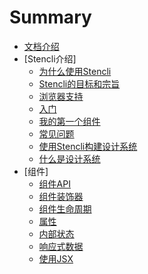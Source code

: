 # Summary

* [文档介绍](README.md)
* [Stencli介绍]
  * [为什么使用Stencli](introduction/whyStencli.md)
  * [Stencli的目标和宗旨](introduction/goalsAndObjectives.md)
  * [浏览器支持](introduction/browserSupport.md)
  * [入门](introduction/gettingStarted.md)
  * [我的第一个组件](introduction/myFirstComponent.md)
  * [常见问题](introduction/FAQ.md)
  * [使用Stencli构建设计系统](introduction/WhatisaDesignSystem.md)
  * [什么是设计系统](introduction/StencilforDesignSystems.md)
* [组件]
  * [组件API](components/API.md)
  * [组件装饰器](components/Component.md)
  * [组件生命周期](components/LifecycleMethods.md)
  * [属性](components/Properties.md)
  * [内部状态](components/InternalState.md)
  * [响应式数据](components/reactiveData.md)
  * [使用JSX](components/UsingJSX.md)




